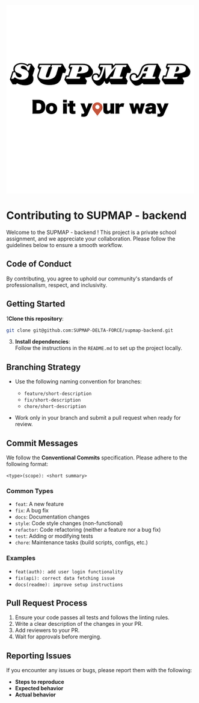 ![logo supmap](./docs/images/logo-full.png)

# Contributing to SUPMAP - backend

Welcome to the SUPMAP - backend ! This project is a private school assignment, and we appreciate your collaboration. Please follow the guidelines below to ensure a smooth workflow.

## Code of Conduct

By contributing, you agree to uphold our community's standards of professionalism, respect, and inclusivity.

## Getting Started

1**Clone this repository**:

```bash
git clone git@github.com:SUPMAP-DELTA-FORCE/supmap-backend.git
```

3. **Install dependencies**:  
   Follow the instructions in the `README.md` to set up the project locally.

## Branching Strategy

- Use the following naming convention for branches:

  - `feature/short-description`
  - `fix/short-description`
  - `chore/short-description`

- Work only in your branch and submit a pull request when ready for review.

## Commit Messages

We follow the **Conventional Commits** specification. Please adhere to the following format:

```
<type>(scope): <short summary>
```

### Common Types

- `feat`: A new feature
- `fix`: A bug fix
- `docs`: Documentation changes
- `style`: Code style changes (non-functional)
- `refactor`: Code refactoring (neither a feature nor a bug fix)
- `test`: Adding or modifying tests
- `chore`: Maintenance tasks (build scripts, configs, etc.)

### Examples

- `feat(auth): add user login functionality`
- `fix(api): correct data fetching issue`
- `docs(readme): improve setup instructions`

## Pull Request Process

1. Ensure your code passes all tests and follows the linting rules.
2. Write a clear description of the changes in your PR.
3. Add reviewers to your PR.
4. Wait for approvals before merging.

## Reporting Issues

If you encounter any issues or bugs, please report them with the following:

- **Steps to reproduce**
- **Expected behavior**
- **Actual behavior**

